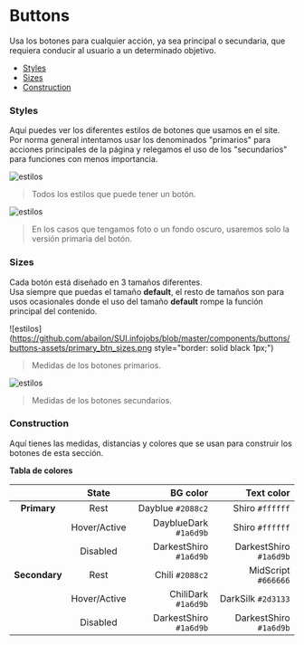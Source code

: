# Buttons
Usa los botones para cualquier acción, ya sea principal o secundaria,  que requiera conducir al usuario a un determinado objetivo.

- [Styles](#styles)
- [Sizes](#sizes)
- [Construction](#construction)

### Styles
Aquí puedes ver los diferentes estilos de botones que usamos en el site. Por norma general intentamos usar los denominados "primarios" para acciones principales de la página y relegamos el uso de los "secundarios" para funciones con menos importancia.

![estilos](https://github.com/abailon/SUI.infojobs/blob/master/components/buttons/buttons-assets/all_btn_styles.png)
> Todos los estilos que puede tener un botón.

![estilos](https://github.com/abailon/SUI.infojobs/blob/master/components/buttons/buttons-assets/btn_with_bg_color.png)
> En los casos que tengamos foto o un fondo oscuro, usaremos solo la versión primaria del botón.

### Sizes
Cada botón está diseñado en 3 tamaños diferentes.   
Usa siempre que puedas el tamaño **default**, el resto de tamaños son para usos ocasionales donde el uso del tamaño **default** rompe la función principal del contenido.

![estilos](https://github.com/abailon/SUI.infojobs/blob/master/components/buttons/buttons-assets/primary_btn_sizes.png style="border: solid black 1px;")
> Medidas de los botones primarios.

![estilos](https://github.com/abailon/SUI.infojobs/blob/master/components/buttons/buttons-assets/secondary_btn_sizes.png)
> Medidas de los botones secundarios.

### Construction
Aquí tienes las medidas, distancias y colores que se usan para construir los botones de esta sección.

**Tabla de colores**
 
|  | State | BG color | Text color |
| :---: | :---: | ---: | ---: |
| **Primary** | Rest | Dayblue `#2088c2` | Shiro `#ffffff` |
|  | Hover/Active | DayblueDark `#1a6d9b` | Shiro `#ffffff` |
|  | Disabled | DarkestShiro `#1a6d9b` | DarkestShiro `#1a6d9b` |
| **Secondary** | Rest | Chili `#2088c2` | MidScript `#666666` |
|  | Hover/Active | ChiliDark `#1a6d9b` | DarkSilk `#2d3133` |
|  | Disabled | DarkestShiro `#1a6d9b` | DarkestShiro `#1a6d9b` |
